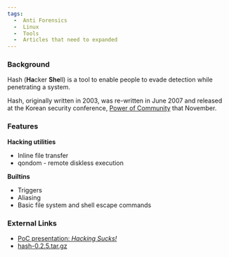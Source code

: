 ```yaml
---
tags:
  -  Anti Forensics 
  -  Linux 
  -  Tools
  -  Articles that need to expanded
---
```

### Background

Hash (**Ha**cker **She**ll) is a tool to enable people to evade
detection while penetrating a system.

Hash, originally written in 2003, was re-written in June 2007 and
released at the Korean security conference, [Power of
Community](http://www.powerofcommunity.net) that November.

### Features

**Hacking utilities**

- Inline file transfer
- qondom - remote diskless execution

**Builtins**

- Triggers
- Aliasing
- Basic file system and shell escape commands

### External Links

- [PoC presentation: *Hacking
  Sucks!*](http://powerofcommunity.net/poc2007/grugq.pdf)
- [hash-0.2.5.tar.gz](http://www.tacticalvoip.com/tools.html)